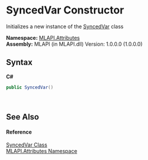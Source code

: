 # SyncedVar Constructor 
 

Initializes a new instance of the <a href="T_MLAPI_Attributes_SyncedVar">SyncedVar</a> class

**Namespace:**&nbsp;<a href="N_MLAPI_Attributes">MLAPI.Attributes</a><br />**Assembly:**&nbsp;MLAPI (in MLAPI.dll) Version: 1.0.0.0 (1.0.0.0)

## Syntax

**C#**<br />
``` C#
public SyncedVar()
```

<br />

## See Also


#### Reference
<a href="T_MLAPI_Attributes_SyncedVar">SyncedVar Class</a><br /><a href="N_MLAPI_Attributes">MLAPI.Attributes Namespace</a><br />